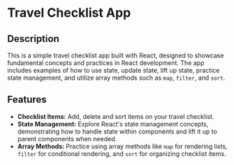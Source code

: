 # Travel Checklist App

## Description

This is a simple travel checklist app built with React, designed to showcase fundamental concepts and practices in React development. The app includes examples of how to use state, update state, lift up state, practice state management, and utilize array methods such as `map`, `filter`, and `sort`.

## Features

- **Checklist Items:** Add, delete and sort items on your travel checklist.
- **State Management:** Explore React's state management concepts, demonstrating how to handle state within components and lift it up to parent components when needed.
- **Array Methods:** Practice using array methods like `map` for rendering lists, `filter` for conditional rendering, and `sort` for organizing checklist items.



